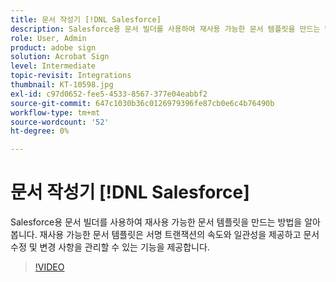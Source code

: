 ```yaml
---
title: 문서 작성기 [!DNL Salesforce]
description: Salesforce용 문서 빌더를 사용하여 재사용 가능한 문서 템플릿을 만드는 방법을 알아봅니다
role: User, Admin
product: adobe sign
solution: Acrobat Sign
level: Intermediate
topic-revisit: Integrations
thumbnail: KT-10598.jpg
exl-id: c97d0652-fee5-4533-8567-377e04eabbf2
source-git-commit: 647c1030b36c0126979396fe87cb0e6c4b76490b
workflow-type: tm+mt
source-wordcount: '52'
ht-degree: 0%

---
```


# 문서 작성기 [!DNL Salesforce]

Salesforce용 문서 빌더를 사용하여 재사용 가능한 문서 템플릿을 만드는 방법을 알아봅니다. 재사용 가능한 문서 템플릿은 서명 트랜잭션의 속도와 일관성을 제공하고 문서 수정 및 변경 사항을 관리할 수 있는 기능을 제공합니다.

>[!VIDEO](https://video.tv.adobe.com/v/3409414?hidetitle=true)

